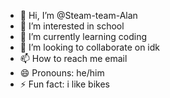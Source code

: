 - 👋 Hi, I’m @Steam-team-Alan
- 👀 I’m interested in school 
- 🌱 I’m currently learning coding 
- 💞️ I’m looking to collaborate on idk
- 📫 How to reach me email 
- 😄 Pronouns: he/him 
- ⚡ Fun fact: i like bikes 

<!---
Steam-team-Alan/Steam-team-Alan is a ✨ special ✨ repository because its `README.md` (this file) appears on your GitHub profile.
You can click the Preview link to take a look at your changes.
--->
